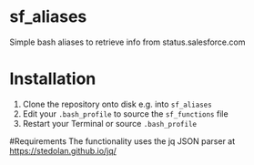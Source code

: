 # sf_aliases
Simple bash aliases to retrieve info from status.salesforce.com

# Installation
1. Clone the repository onto disk e.g. into `sf_aliases`
2. Edit your `.bash_profile` to source the `sf_functions` file
3. Restart your Terminal or source `.bash_profile`

#Requirements
The functionality uses the jq JSON parser at https://stedolan.github.io/jq/
